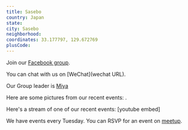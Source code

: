 ```yaml
---
title: Sasebo
country: Japan
state: 
city: Sasebo
neighborhood: 
coordinates: 33.177797, 129.672769
plusCode:
---
```

Join our [Facebook group](https://www.facebook.com/groups/free.code.camp.sasebo).

You can chat with us on [WeChat](wechat URL).

Our Group leader is [Miya](freecodecamp.org/miya)

Here are some pictures from our recent events:
![]().

Here's a stream of one of our recent events:
[youtube embed]

We have events every Tuesday. You can RSVP for an event on [meetup](meetupurl).
